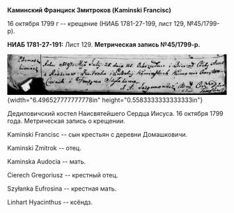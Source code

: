 **Каминский Франциск Змитроков (Kaminski Francisc)**

16 октября 1799 г -- крещение (НИАБ 1781-27-199, лист 129, №45/1799-р).

**НИАБ 1781-27-191:** Лист 129. **Метрическая запись №45/1799-р.**

![](./media/a11dc52f1d712dd235b0c34dfed1ffae4e4e91b8.png){width="6.496527777777778in"
height="0.5583333333333333in"}

Дедиловичский костел Наисвятейшего Сердца Иисуса. 16 октября 1799 года.
Метрическая запись о крещении.

Kaminski Francisc -- сын крестьян с деревни Домашковичи.

Kaminski Zmitrok -- отец.

Kaminska Audocia -- мать.

Cierech Gregoriusz -- крестный отец.

Szyłanka Eufrosina -- крестная мать.

Linhart Hyacinthus -- ксёндз.
